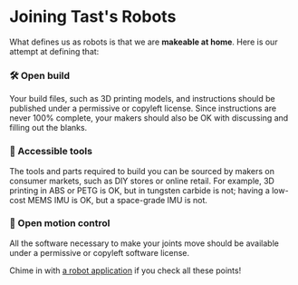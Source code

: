 # Joining Tast's Robots

What defines us as robots is that we are **makeable at home**. Here is our attempt at defining that:

### 🛠️ Open build

Your build files, such as 3D printing models, and instructions should be published under a permissive or copyleft license. Since instructions are never 100% complete, your makers should also be OK with discussing and filling out the blanks.

### 🧰 Accessible tools

The tools and parts required to build you can be sourced by makers on consumer markets, such as DIY stores or online retail. For example, 3D printing in ABS or PETG is OK, but in tungsten carbide is not; having a low-cost MEMS IMU is OK, but a space-grade IMU is not.

### 🦾 Open motion control

All the software necessary to make your joints move should be available under a permissive or copyleft software license.

Chime in with [a robot application](https://github.com/tasts-robots/us/issues/new?template=new_robot_template.md) if you check all these points!
